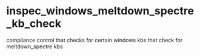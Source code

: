 # inspec_windows_meltdown_spectre_kb_check
compliance control that checks for certain windows kbs that check for meltdown_spectre kbs
